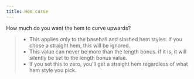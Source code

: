 ```yaml
---
title: Hem curve
---
```


How much do you want the hem to curve upwards?

> - This applies only to the baseball and slashed hem styles. If you chose a straight hem, this will be ignored.
> - This value can never be more than the length bonus. If it is, it will silently be set to the length bonus value.
> - If you set this to zero, you'll get a straight hem regardless of what hem style you pick.